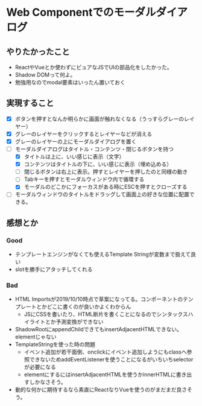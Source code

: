 # Web Componentでのモーダルダイアログ

## やりたかったこと

* ReactやVueとか使わずにピュアなJSでUIの部品化をしたかった。
* Shadow DOMって何よ。
* 勉強用なのでmodal要素はいったん置いておく

## 実現すること

* [x] ボタンを押すとなんか明らかに画面が触れなくなる（うっすらグレーのレイヤー）
* [x] グレーのレイヤーをクリックするとレイヤーなどが消える
* [x] グレーのレイヤーの上にモーダルダイアログを置く
* [ ] モーダルダイアログはタイトル・コンテンツ・閉じるボタンを持つ
  * [x] タイトルは上に、いい感じに表示（文字）
  * [x] コンテンツはタイトルの下に、いい感じに表示（埋め込める）
  * [ ] 閉じるボタンは右上に表示。押すとレイヤーを押したのと同様の動き
  * [ ] Tabキーを押すとモーダルウィンドウ内で循環する
  * [x] モーダルのどこかにフォーカスがある時にESCを押すとクローズする
* [ ] モーダルウィンドウのタイトルをドラッグして画面上の好きな位置に配置できる。

## 感想とか

### Good

* テンプレートエンジンがなくても使えるTemplate Stringが変数まで扱えて良い
* slotを勝手にアタッチしてくれる

### Bad

* HTML Importsが2019/10/10時点で草案になってる。コンポーネントのテンプレートとかどこに書くのが良いかよくわからん
  * JSにCSSを書いたり、HTML断片を書くことになるのでシンタックスハイライトとか予測変換ができない
* ShadowRootにappendChildできてもinsertAdjacentHTMLできない。elementじゃない
* TemplateStringを使った時の問題
  * イベント追加が若干面倒、onclickにイベント追加しようにもclassへ参照できないためaddEventListenerを使うことになるがいちいちselectorが必要になる
  * elementにするにはinsertAdjacentHTMLを使うかinnerHTMLに書き出すしかなさそう。
* 動的な何かに期待するなら素直にReactなりVueを使うのがまだまだ良さそう。
